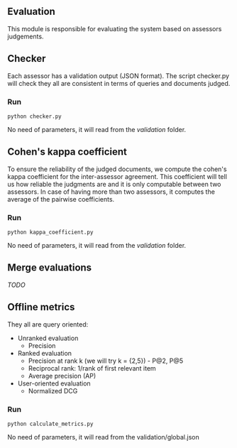 ## Evaluation
This module is responsible for evaluating the system based on assessors judgements.

## Checker
Each assessor has a validation output (JSON format). The script checker.py will check they all are consistent in terms of queries and documents judged.

### Run
~~~
python checker.py
~~~
No need of parameters, it will read from the _validation_ folder.

## Cohen's kappa coefficient
To ensure the reliability of the judged documents, we compute the cohen's kappa coefficient for the inter-assessor agreement. This coefficient will tell us how reliable the judgments are and it is only computable between two assessors. In case of having more than two assessors, it computes the average of the pairwise coefficients.

### Run
~~~
python kappa_coefficient.py
~~~
No need of parameters, it will read from the _validation_ folder.

## Merge evaluations
*TODO*

## Offline metrics
They all are query oriented:
- Unranked evaluation
    - Precision
- Ranked evaluation
    - Precision at rank k (we will try k = {2,5}) - P@2, P@5
    - Reciprocal rank: 1/rank of first relevant item
    - Average precision (AP)
- User-oriented evaluation
    - Normalized DCG

### Run
~~~
python calculate_metrics.py
~~~
No need of parameters, it will read from the validation/global.json
